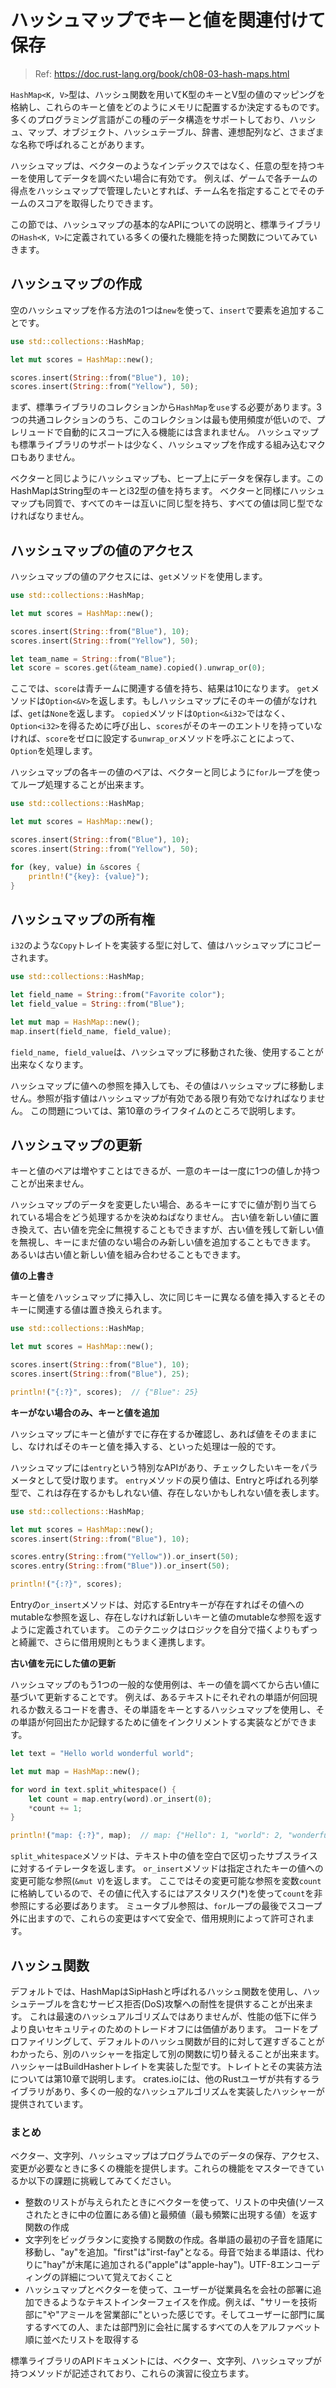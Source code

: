 # ハッシュマップでキーと値を関連付けて保存

> Ref: https://doc.rust-lang.org/book/ch08-03-hash-maps.html

`HashMap<K, V>`型は、ハッシュ関数を用いてK型のキーとV型の値のマッピングを格納し、これらのキーと値をどのようにメモリに配置するか決定するものです。
多くのプログラミング言語がこの種のデータ構造をサポートしており、ハッシュ、マップ、オブジェクト、ハッシュテーブル、辞書、連想配列など、さまざまな名称で呼ばれることがあります。

ハッシュマップは、ベクターのようなインデックスではなく、任意の型を持つキーを使用してデータを調べたい場合に有効です。
例えば、ゲームで各チームの得点をハッシュマップで管理したいとすれば、チーム名を指定することでそのチームのスコアを取得したりできます。

この節では、ハッシュマップの基本的なAPIについての説明と、標準ライブラリの`Hash<K, V>`に定義されている多くの優れた機能を持った関数についてみていきます。

## ハッシュマップの作成

空のハッシュマップを作る方法の1つは`new`を使って、`insert`で要素を追加することです。

```rust
use std::collections::HashMap;

let mut scores = HashMap::new();

scores.insert(String::from("Blue"), 10);
scores.insert(String::from("Yellow"), 50);
```

まず、標準ライブラリのコレクションから`HashMap`を`use`する必要があります。3つの共通コレクションのうち、このコレクションは最も使用頻度が低いので、プレリュードで自動的にスコープに入る機能には含まれません。
ハッシュマップも標準ライブラリのサポートは少なく、ハッシュマップを作成する組み込むマクロもありません。

ベクターと同じようにハッシュマップも、ヒープ上にデータを保存します。このHashMapはString型のキーとi32型の値を持ちます。
ベクターと同様にハッシュマップも同質で、すべてのキーは互いに同じ型を持ち、すべての値は同じ型でなければなりません。

## ハッシュマップの値のアクセス

ハッシュマップの値のアクセスには、`get`メソッドを使用します。

```rust
use std::collections::HashMap;

let mut scores = HashMap::new();

scores.insert(String::from("Blue"), 10);
scores.insert(String::from("Yellow"), 50);

let team_name = String::from("Blue");
let score = scores.get(&team_name).copied().unwrap_or(0);
```

ここでは、`score`は青チームに関連する値を持ち、結果は10になります。
`get`メソッドは`Option<&V>`を返します。もしハッシュマップにそのキーの値がなければ、`get`は`None`を返します。
`copied`メソッドは`Option<&i32>`ではなく、`Option<i32>`を得るために呼び出し、`scores`がそのキーのエントリを持っていなければ、`score`をゼロに設定する`unwrap_or`メソッドを呼ぶことによって、`Option`を処理します。

ハッシュマップの各キーの値のペアは、ベクターと同じように`for`ループを使ってループ処理することが出来ます。

```rust
use std::collections::HashMap;

let mut scores = HashMap::new();

scores.insert(String::from("Blue"), 10);
scores.insert(String::from("Yellow"), 50);

for (key, value) in &scores {
    println!("{key}: {value}");
}
```

## ハッシュマップの所有権

`i32`のような`Copy`トレイトを実装する型に対して、値はハッシュマップにコピーされます。

```rust
use std::collections::HashMap;

let field_name = String::from("Favorite color");
let field_value = String::from("Blue");

let mut map = HashMap::new();
map.insert(field_name, field_value);

```

`field_name, field_value`は、ハッシュマップに移動された後、使用することが出来なくなります。

ハッシュマップに値への参照を挿入しても、その値はハッシュマップに移動しません。参照が指す値はハッシュマップが有効である限り有効でなければなりません。
この問題については、第10章のライフタイムのところで説明します。

## ハッシュマップの更新

キーと値のペアは増やすことはできるが、一意のキーは一度に1つの値しか持つことが出来ません。

ハッシュマップのデータを変更したい場合、あるキーにすでに値が割り当てられている場合をどう処理するかを決めねばなりません。
古い値を新しい値に置き換えて、古い値を完全に無視することもできますが、古い値を残して新しい値を無視し、キーにまだ値のない場合のみ新しい値を追加することもできます。
あるいは古い値と新しい値を組み合わせることもできます。

**値の上書き**

キーと値をハッシュマップに挿入し、次に同じキーに異なる値を挿入するとそのキーに関連する値は置き換えられます。

```rust
use std::collections::HashMap;

let mut scores = HashMap::new();

scores.insert(String::from("Blue"), 10);
scores.insert(String::from("Blue"), 25);

println!("{:?}", scores);  // {"Blue": 25}
```

**キーがない場合のみ、キーと値を追加**

ハッシュマップにキーと値がすでに存在するか確認し、あれば値をそのままにし、なければそのキーと値を挿入する、といった処理は一般的です。

ハッシュマップには`entry`という特別なAPIがあり、チェックしたいキーをパラメータとして受け取ります。
`entry`メソッドの戻り値は、Entryと呼ばれる列挙型で、これは存在するかもしれない値、存在しないかもしれない値を表します。

```rust
use std::collections::HashMap;

let mut scores = HashMap::new();
scores.insert(String::from("Blue"), 10);

scores.entry(String::from("Yellow")).or_insert(50);
scores.entry(String::from("Blue")).or_insert(50);

println!("{:?}", scores);
```

Entryの`or_insert`メソッドは、対応するEntryキーが存在すればその値へのmutableな参照を返し、存在しなければ新しいキーと値のmutableな参照を返すように定義されています。
このテクニックはロジックを自分で描くよりもずっと綺麗で、さらに借用規則ともうまく連携します。

**古い値を元にした値の更新**

ハッシュマップのもう1つの一般的な使用例は、キーの値を調べてから古い値に基づいて更新することです。
例えば、あるテキストにそれぞれの単語が何回現れるか数えるコードを書き、その単語をキーとするハッシュマップを使用し、その単語が何回出たか記録するために値をインクリメントする実装などができます。

```rust
let text = "Hello world wonderful world";

let mut map = HashMap::new();

for word in text.split_whitespace() {
    let count = map.entry(word).or_insert(0);
    *count += 1;
}

println!("map: {:?}", map);  // map: {"Hello": 1, "world": 2, "wonderful": 1}
```

`split_whitespace`メソッドは、テキスト中の値を空白で区切ったサブスライスに対するイテレータを返します。
`or_insert`メソッドは指定されたキーの値への変更可能な参照(`&mut V`)を返します。
ここではその変更可能な参照を変数`count`に格納しているので、その値に代入するにはアスタリスク(*)を使って`count`を非参照にする必要ばあります。
ミュータブル参照は、`for`ループの最後でスコープ外に出ますので、これらの変更はすべて安全で、借用規則によって許可されます。

## ハッシュ関数

デフォルトでは、HashMapはSipHashと呼ばれるハッシュ関数を使用し、ハッシュテーブルを含むサービス拒否(DoS)攻撃への耐性を提供することが出来ます。
これは最速のハッシュアルゴリズムではありませんが、性能の低下に伴うより良いセキュリティのためのトレードオフには価値があります。
コードをプロファイリングして、デフォルトのハッシュ関数が目的に対して遅すぎることがわかったら、別のハッシャーを指定して別の関数に切り替えることが出来ます。
ハッシャーはBuildHasherトレイトを実装した型です。トレイトとその実装方法については第10章で説明します。
crates.ioには、他のRustユーザが共有するライブラリがあり、多くの一般的なハッシュアルゴリズムを実装したハッシャーが提供されています。

### まとめ

ベクター、文字列、ハッシュマップはプログラムでのデータの保存、アクセス、変更が必要なときに多くの機能を提供します。これらの機能をマスターできているか以下の課題に挑戦してみてください。

- 整数のリストが与えられたときにベクターを使って、リストの中央値(ソースされたときに中の位置にある値)と最頻値（最も頻繁に出現する値）を返す関数の作成
- 文字列をビッグラタンに変換する関数の作成。各単語の最初の子音を語尾に移動し、"ay"を追加。"first"は"irst-fay"となる。母音で始まる単語は、代わりに"hay"が末尾に追加される("apple"は"apple-hay")。UTF-8エンコーディングの詳細について覚えておくこと
- ハッシュマップとベクターを使って、ユーザーが従業員名を会社の部署に追加できるようなテキストインターフェイスを作成。例えば、"サリーを技術部に"や"アミールを営業部に"といった感じです。そしてユーザーに部門に属するすべての人、または部門別に会社に属するすべての人をアルファベット順に並べたリストを取得する

標準ライブラリのAPIドキュメントには、ベクター、文字列、ハッシュマップが持つメソッドが記述されており、これらの演習に役立ちます。
